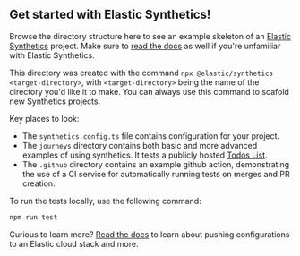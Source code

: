 ## Get started with Elastic Synthetics!

Browse the directory structure here to see an example skeleton of an [Elastic Synthetics](https://www.elastic.co/observability/synthetic-monitoring) project.
Make sure to [read the docs](https://www.elastic.co/guide/en/observability/current/monitor-uptime-synthetics.html) as well if you're unfamiliar with Elastic Synthetics.

This directory was created with the command `npx @elastic/synthetics <target-directory>`, with `<target-directory>` being the name of the directory you'd like it to make.
You can always use this command to scafold new Synthetics projects.

Key places to look:

- The `synthetics.config.ts` file contains configuration for your project.
- The `journeys` directory contains both basic and more advanced examples of using synthetics. It tests a publicly hosted [Todos List](https://elastic.github.io/synthetics-demo/).
- The `.github` directory contains an example github action, demonstrating the use of a CI service for automatically running tests on merges and PR creation.

To run the tests locally, use the following command:


```bash
npm run test
```

Curious to learn more? [Read the docs](https://www.elastic.co/guide/en/observability/current/monitor-uptime-synthetics.html) to learn about pushing configurations to an Elastic cloud stack and more.
